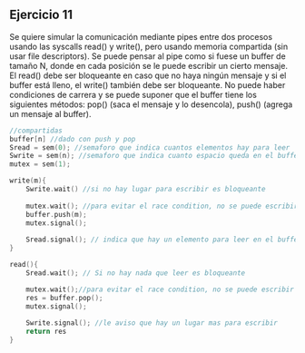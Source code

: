 ## Ejercicio 11

Se quiere simular la comunicación mediante pipes entre dos procesos usando las syscalls read() y
write(), pero usando memoria compartida (sin usar file descriptors). Se puede pensar al pipe como
si fuese un buffer de tamaño N, donde en cada posición se le puede escribir un cierto mensaje. El
read() debe ser bloqueante en caso que no haya ningún mensaje y si el buffer está lleno, el write()
también debe ser bloqueante. No puede haber condiciones de carrera y se puede suponer que el buffer
tiene los siguientes métodos: pop() (saca el mensaje y lo desencola), push() (agrega un mensaje al
buffer).

```c
//compartidas
buffer[n] //dado con push y pop
Sread = sem(0); //semaforo que indica cuantos elementos hay para leer
Swrite = sem(n); //semaforo que indica cuanto espacio queda en el buffer
mutex = sem(1);
```

```c
write(m){
    Swrite.wait() //si no hay lugar para escribir es bloqueante
    
    mutex.wait(); //para evitar el race condition, no se puede escribir y leer a la vez
    buffer.push(m);
    mutex.signal();
    
    Sread.signal(); // indica que hay un elemento para leer en el buffer
}

read(){
    Sread.wait(); // Si no hay nada que leer es bloqueante

    mutex.wait();//para evitar el race condition, no se puede escribir y leer a la vez
    res = buffer.pop();
    mutex.signal();
    
    Swrite.signal(); //le aviso que hay un lugar mas para escribir 
    return res
}
```
